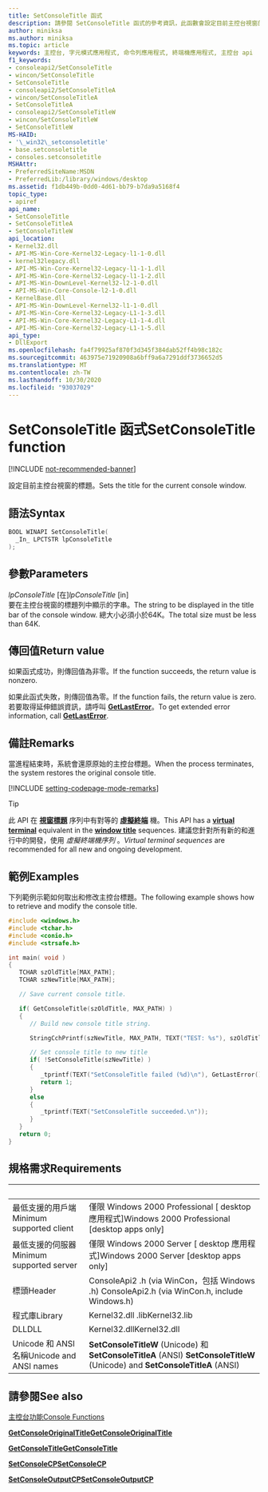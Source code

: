 ```yaml
---
title: SetConsoleTitle 函式
description: 請參閱 SetConsoleTitle 函式的參考資訊，此函數會設定目前主控台視窗的標題。
author: miniksa
ms.author: miniksa
ms.topic: article
keywords: 主控台, 字元模式應用程式, 命令列應用程式, 終端機應用程式, 主控台 api
f1_keywords:
- consoleapi2/SetConsoleTitle
- wincon/SetConsoleTitle
- SetConsoleTitle
- consoleapi2/SetConsoleTitleA
- wincon/SetConsoleTitleA
- SetConsoleTitleA
- consoleapi2/SetConsoleTitleW
- wincon/SetConsoleTitleW
- SetConsoleTitleW
MS-HAID:
- '\_win32\_setconsoletitle'
- base.setconsoletitle
- consoles.setconsoletitle
MSHAttr:
- PreferredSiteName:MSDN
- PreferredLib:/library/windows/desktop
ms.assetid: f1db449b-0dd0-4d61-bb79-b7da9a5168f4
topic_type:
- apiref
api_name:
- SetConsoleTitle
- SetConsoleTitleA
- SetConsoleTitleW
api_location:
- Kernel32.dll
- API-MS-Win-Core-Kernel32-Legacy-l1-1-0.dll
- kernel32legacy.dll
- API-MS-Win-Core-Kernel32-Legacy-l1-1-1.dll
- API-MS-Win-Core-Kernel32-Legacy-l1-1-2.dll
- API-MS-Win-DownLevel-Kernel32-l2-1-0.dll
- API-MS-Win-Core-Console-l2-1-0.dll
- KernelBase.dll
- API-MS-Win-DownLevel-Kernel32-l1-1-0.dll
- API-MS-Win-Core-Kernel32-Legacy-L1-1-3.dll
- API-MS-Win-Core-Kernel32-Legacy-L1-1-4.dll
- API-MS-Win-Core-Kernel32-Legacy-L1-1-5.dll
api_type:
- DllExport
ms.openlocfilehash: fa4f79925af870f3d345f384dab52ff4b98c182c
ms.sourcegitcommit: 463975e71920908a6bff9a6a7291ddf3736652d5
ms.translationtype: MT
ms.contentlocale: zh-TW
ms.lasthandoff: 10/30/2020
ms.locfileid: "93037029"
---
```

# <a name="setconsoletitle-function"></a><span data-ttu-id="544bf-104">SetConsoleTitle 函式</span><span class="sxs-lookup"><span data-stu-id="544bf-104">SetConsoleTitle function</span></span>

[!INCLUDE [not-recommended-banner](./includes/not-recommended-banner.md)]

<span data-ttu-id="544bf-105">設定目前主控台視窗的標題。</span><span class="sxs-lookup"><span data-stu-id="544bf-105">Sets the title for the current console window.</span></span>

## <a name="syntax"></a><span data-ttu-id="544bf-106">語法</span><span class="sxs-lookup"><span data-stu-id="544bf-106">Syntax</span></span>

```C
BOOL WINAPI SetConsoleTitle(
  _In_ LPCTSTR lpConsoleTitle
);
```

## <a name="parameters"></a><span data-ttu-id="544bf-107">參數</span><span class="sxs-lookup"><span data-stu-id="544bf-107">Parameters</span></span>

<span data-ttu-id="544bf-108">*lpConsoleTitle* \[在\]</span><span class="sxs-lookup"><span data-stu-id="544bf-108">*lpConsoleTitle* \[in\]</span></span>  
<span data-ttu-id="544bf-109">要在主控台視窗的標題列中顯示的字串。</span><span class="sxs-lookup"><span data-stu-id="544bf-109">The string to be displayed in the title bar of the console window.</span></span> <span data-ttu-id="544bf-110">總大小必須小於64K。</span><span class="sxs-lookup"><span data-stu-id="544bf-110">The total size must be less than 64K.</span></span>

## <a name="return-value"></a><span data-ttu-id="544bf-111">傳回值</span><span class="sxs-lookup"><span data-stu-id="544bf-111">Return value</span></span>

<span data-ttu-id="544bf-112">如果函式成功，則傳回值為非零。</span><span class="sxs-lookup"><span data-stu-id="544bf-112">If the function succeeds, the return value is nonzero.</span></span>

<span data-ttu-id="544bf-113">如果此函式失敗，則傳回值為零。</span><span class="sxs-lookup"><span data-stu-id="544bf-113">If the function fails, the return value is zero.</span></span> <span data-ttu-id="544bf-114">若要取得延伸錯誤資訊，請呼叫 [**GetLastError**](https://msdn.microsoft.com/library/windows/desktop/ms679360)。</span><span class="sxs-lookup"><span data-stu-id="544bf-114">To get extended error information, call [**GetLastError**](https://msdn.microsoft.com/library/windows/desktop/ms679360).</span></span>

## <a name="remarks"></a><span data-ttu-id="544bf-115">備註</span><span class="sxs-lookup"><span data-stu-id="544bf-115">Remarks</span></span>

<span data-ttu-id="544bf-116">當進程結束時，系統會還原原始的主控台標題。</span><span class="sxs-lookup"><span data-stu-id="544bf-116">When the process terminates, the system restores the original console title.</span></span>

[!INCLUDE [setting-codepage-mode-remarks](./includes/setting-codepage-mode-remarks.md)]

> [!TIP]
> <span data-ttu-id="544bf-117">此 API 在 **[視窗標題](console-virtual-terminal-sequences.md#window-title)** 序列中有對等的 **[虛擬終端](console-virtual-terminal-sequences.md)** 機。</span><span class="sxs-lookup"><span data-stu-id="544bf-117">This API has a **[virtual terminal](console-virtual-terminal-sequences.md)** equivalent in the **[window title](console-virtual-terminal-sequences.md#window-title)** sequences.</span></span> <span data-ttu-id="544bf-118">建議您針對所有新的和進行中的開發，使用 _虛擬終端機序列_ 。</span><span class="sxs-lookup"><span data-stu-id="544bf-118">_Virtual terminal sequences_ are recommended for all new and ongoing development.</span></span>

## <a name="examples"></a><span data-ttu-id="544bf-119">範例</span><span class="sxs-lookup"><span data-stu-id="544bf-119">Examples</span></span>

<span data-ttu-id="544bf-120">下列範例示範如何取出和修改主控台標題。</span><span class="sxs-lookup"><span data-stu-id="544bf-120">The following example shows how to retrieve and modify the console title.</span></span>

```C
#include <windows.h>
#include <tchar.h>
#include <conio.h>
#include <strsafe.h>

int main( void )
{
   TCHAR szOldTitle[MAX_PATH];
   TCHAR szNewTitle[MAX_PATH];

   // Save current console title.

   if( GetConsoleTitle(szOldTitle, MAX_PATH) )
   {
      // Build new console title string.

      StringCchPrintf(szNewTitle, MAX_PATH, TEXT("TEST: %s"), szOldTitle);

      // Set console title to new title
      if( !SetConsoleTitle(szNewTitle) )
      {
         _tprintf(TEXT("SetConsoleTitle failed (%d)\n"), GetLastError());
         return 1;
      }
      else
      {
         _tprintf(TEXT("SetConsoleTitle succeeded.\n"));
      }
   }
   return 0;
}
```

## <a name="requirements"></a><span data-ttu-id="544bf-121">規格需求</span><span class="sxs-lookup"><span data-stu-id="544bf-121">Requirements</span></span>

| &nbsp; | &nbsp; |
|-|-|
| <span data-ttu-id="544bf-122">最低支援的用戶端</span><span class="sxs-lookup"><span data-stu-id="544bf-122">Minimum supported client</span></span> | <span data-ttu-id="544bf-123">僅限 Windows 2000 Professional \[ desktop 應用程式\]</span><span class="sxs-lookup"><span data-stu-id="544bf-123">Windows 2000 Professional \[desktop apps only\]</span></span> |
| <span data-ttu-id="544bf-124">最低支援的伺服器</span><span class="sxs-lookup"><span data-stu-id="544bf-124">Minimum supported server</span></span> | <span data-ttu-id="544bf-125">僅限 Windows 2000 Server \[ desktop 應用程式\]</span><span class="sxs-lookup"><span data-stu-id="544bf-125">Windows 2000 Server \[desktop apps only\]</span></span> |
| <span data-ttu-id="544bf-126">標頭</span><span class="sxs-lookup"><span data-stu-id="544bf-126">Header</span></span> | <span data-ttu-id="544bf-127">ConsoleApi2 .h (via WinCon，包括 Windows .h) </span><span class="sxs-lookup"><span data-stu-id="544bf-127">ConsoleApi2.h (via WinCon.h, include Windows.h)</span></span> |
| <span data-ttu-id="544bf-128">程式庫</span><span class="sxs-lookup"><span data-stu-id="544bf-128">Library</span></span> | <span data-ttu-id="544bf-129">Kernel32.dll .lib</span><span class="sxs-lookup"><span data-stu-id="544bf-129">Kernel32.lib</span></span> |
| <span data-ttu-id="544bf-130">DLL</span><span class="sxs-lookup"><span data-stu-id="544bf-130">DLL</span></span> | <span data-ttu-id="544bf-131">Kernel32.dll</span><span class="sxs-lookup"><span data-stu-id="544bf-131">Kernel32.dll</span></span> |
| <span data-ttu-id="544bf-132">Unicode 和 ANSI 名稱</span><span class="sxs-lookup"><span data-stu-id="544bf-132">Unicode and ANSI names</span></span> | <span data-ttu-id="544bf-133">**SetConsoleTitleW** (Unicode) 和 **SetConsoleTitleA** (ANSI) </span><span class="sxs-lookup"><span data-stu-id="544bf-133">**SetConsoleTitleW** (Unicode) and **SetConsoleTitleA** (ANSI)</span></span> |

## <a name="see-also"></a><span data-ttu-id="544bf-134">請參閱</span><span class="sxs-lookup"><span data-stu-id="544bf-134">See also</span></span>

[<span data-ttu-id="544bf-135">主控台功能</span><span class="sxs-lookup"><span data-stu-id="544bf-135">Console Functions</span></span>](console-functions.md)

[<span data-ttu-id="544bf-136">**GetConsoleOriginalTitle**</span><span class="sxs-lookup"><span data-stu-id="544bf-136">**GetConsoleOriginalTitle**</span></span>](getconsoleoriginaltitle.md)

[<span data-ttu-id="544bf-137">**GetConsoleTitle**</span><span class="sxs-lookup"><span data-stu-id="544bf-137">**GetConsoleTitle**</span></span>](getconsoletitle.md)

[<span data-ttu-id="544bf-138">**SetConsoleCP**</span><span class="sxs-lookup"><span data-stu-id="544bf-138">**SetConsoleCP**</span></span>](setconsolecp.md)

[<span data-ttu-id="544bf-139">**SetConsoleOutputCP**</span><span class="sxs-lookup"><span data-stu-id="544bf-139">**SetConsoleOutputCP**</span></span>](setconsoleoutputcp.md)
